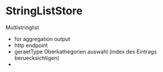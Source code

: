 StringListStore
===============

Multistringlist

- for aggregation output
- http endpoint
- geraetType Oberkathegorien auswahl (index des Eintrags beruecksichtigen)
- 